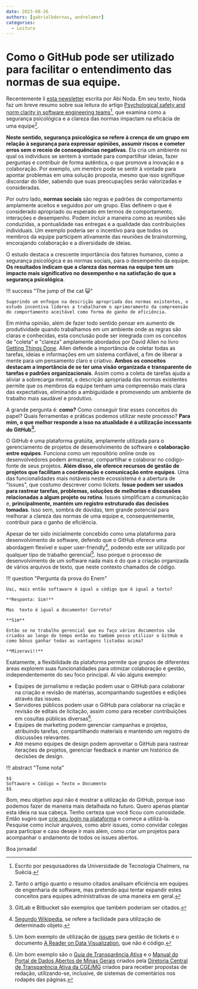 ```yaml
---
date: 2023-08-26
authors: [gabrielbdornas, andrelamor]
categories:
  - Leitura
---
```


# Como o GitHub pode ser utilizado para facilitar o entendimento das normas de sua equipe.

Recentemente li [esta newsletter](https://newsletter.abinoda.com/p/engineering-team-norm-clarity?utm_source=post-email-title&publication_id=996688&post_id=136340388&isFreemail=true&utm_medium=email) escrita por Abi Noda.
Em seu texto, Noda faz um breve resumo sobre sua leitura do artigo [Psychological safety and norm clarity in software engineering teams](https://dl.acm.org/doi/10.1145/3195836.3195847?utm_source=substack&utm_medium=email)[^1], que examina como a segurança psicológica e a clareza das normas impactam na eficácia de uma equipe[^2].

<!-- more -->

**Neste sentido, segurança psicológica se refere à crença de um grupo em relação à segurança para expressar opiniões, assumir riscos e cometer erros sem o receio de consequências negativas**.
Ela cria um ambiente no qual os indivíduos se sentem à vontade para compartilhar ideias, fazer perguntas e contribuir de forma autêntica, o que promove a inovação e a colaboração.
Por exemplo, um membro pode se sentir à vontade para apontar problemas em uma solução proposta, mesmo que isso signifique discordar do líder, sabendo que suas preocupações serão valorizadas e consideradas.

Por outro lado, **normas sociais** são regras e padrões de comportamento amplamente aceitos e seguidos por um grupo.
Elas definem o que é considerado apropriado ou esperado em termos de comportamento, interações e desempenho.
Podem incluir a maneira como as reuniões são conduzidas, a pontualidade nas entregas e a qualidade das contribuições individuais.
Um exemplo poderia ser o incentivo para que todos os membros da equipe participem ativamente das reuniões de brainstorming, encorajando colaboração e a diversidade de ideias.

O estudo destaca a crescente importância dos fatores humanos, como a segurança psicológica e as normas sociais, para o desempenho da equipe.
**Os resultados indicam que a clareza das normas na equipe tem um impacto mais significativo no desempenho e na satisfação do que a segurança psicológica**.

!!! success "The jump of the cat :smiley_cat:"

    Sugerindo um enfoque na descrição apropriada das normas existentes, o estudo incentiva líderes a trabalharem o aprimoramento da compreensão do comportamento aceitável como forma de ganho de eficiência.

Em minha opinião, além de fazer todo sentido pensar em aumento de produtividade quando trabalhamos em um ambiente onde as regras são claras e conhecidas, esta conclusão pode ser integrada com  os conceitos de "coleta" e "clareza" amplamente abordados por David Allen no livro [Getting Things Done](https://www.amazon.com/Getting-Things-Done-Stress-Free-Productivity/dp/0143126563).
Allen defende a importância de coletar todas as tarefas, ideias e informações em um sistema confiável, a fim de liberar a mente para um pensamento claro e criativo.
**Ambos os conceitos destacam a importância de se ter uma visão organizada e transparente de tarefas e padrões organizacionais**.
Assim como a coleta de tarefas ajuda a aliviar a sobrecarga mental, a descrição apropriada das normas existentes permite que os membros da equipe tenham uma compreensão mais clara das expectativas, eliminando a ambiguidade e promovendo um ambiente de trabalho mais saudável e produtivo.

A grande pergunta é: **como?**
Como conseguir tirar esses conceitos do papel?
Quais ferramentas e práticas podemos utilizar neste processo?
**Para mim, o que melhor responde a isso na atualidade
é a utilização incessante do GitHub[^3].**

O GitHub é uma plataforma gratúita, amplamente utilizada para o gerenciamento de projetos de desenvolvimento de software e **colaboração entre equipes**. Funciona como um repositório online onde os desenvolvedores podem armazenar, compartilhar e colaborar no código-fonte de seus projetos. **Além disso, ele oferece recursos de gestão de projetos que facilitam a coordenação e comunicação entre equipes**.
Uma das funcionalidades mais notáveis neste ecossistema é a abertura de "Issues", que costumo descrever como tickets.
**Issue podem ser usados para rastrear tarefas, problemas, soluções de melhorias e discussões relacionadas a algum projeto ou rotina**.
Issues simplificam a comunicação e, **principalmente, mantém um registro estruturado das decisões tomadas**.
Isso sem, sombra de dúvidas, tem grande potencial para melhorar a clareza das normas de uma equipe e, consequentemente, contribuir para o ganho de eficiência.

Apesar de ter sido inicialmente concebido como uma plataforma para desenvolvimento de software, defendo que o GitHub oferece uma abordagem flexível e super user-friendly[^4], podendo este ser utilizado por qualquer tipo de trabalho gerencial[^5].
Isso porque o processo de desenvolvimento de um software nada mais é do que a criação organizada de vários arquivos de texto, que neste contexto chamados de código.

!!! question "Pergunta da prova do Enem"

    Uai, mais então softaware é igual a código que é igual a texto?

    **Responta: Sim!**

    Mas  texto é igual a documento! Correto?

    **Sim**

    Então se no trabalho gerencial que eu faço vários documentos são criados ao longo do tempo então eu também posso utilizar o GitHub e como bônus ganhar todas as vantagens listadas acima?

    **Mizeravi!!**

Exatamente, a flexibilidade da plataforma permite que grupos de diferentes áreas explorem suas funcionalidades para otimizar colaboração e gestão, independentemente do seu foco principal. Ai vão alguns exemplo:

- Equipes de jornalismo e redação podem usar o GitHub para colaborar na criação e revisão de matérias, acompanhando sugestões e edições através das issues.
- Servidores públicos podem usar o GitHub para colaborar na criação e revisão de editais de licitação, assim como para receber contribuições em cosultas públicas diversas[^6].
- Equipes de marketing podem gerenciar campanhas e projetos, atribuindo tarefas, compartilhando materiais e mantendo um registro de discussões relevantes.
- Até mesmo equipes de design podem aproveitar o GitHub para rastrear iterações de projetos, gerenciar feedback e manter um histórico de decisões de design.

!!! abstract "Tome nota"

    $$
    Softaware = Código = Texto = Documento
    $$

Bom, meu objetivo aqui não é mostrar a utilização do GitHub, porque isso podemos fazer de maneira mais detalhada no futuro.
Quero apenas plantar esta ideia na sua cabeça.
Tenho certeza que você ficou com curiosidade.
Então sugiro que [crie seu login na plataforma](https://github.com/signup?source=login) e começe a utilizá-la.
Pesquise como incluir arquivos, como abrir issues, como convidar colegas para participar e caso deseje ir mais além, como criar um projetos para acompanhar o andamento de todos os issues abertos.

Boa jornada!

[^1]: Escrito por pesquisadores da Universidade de Tecnologia Chalmers, na Suécia.
[^2]: Tanto o artigo quanto o resumo citados analisam eficiência em equipes de engenharia de software, mas pretendo aqui tentar expandir estes conceitos para equipes administrativas de uma maneira em geral.
[^3]: GitLab e Bitbucket são exemplos que também poderiam ser citados.
[^4]: [Segundo Wikipedia](https://en.wikipedia.org/wiki/User_Friendly_(disambiguation)), se refere a facilidade para utilização de determinado objeto.
[^5]: Um bom exemplo de utilização de [issues](https://github.com/mschermann/data_viz_reader/issues) para gestão de tickets é o documento [A Reader on Data Visualization](https://mschermann.github.io/data_viz_reader/), que não é código.
[^6]: Um bom exemplo são o [Guia de Transparência Ativa](https://transparencia-mg.github.io/guia-transparencia-ativa/v3/organizacao-dos-conteudos/) e o [Manual do Portal de Dados Abertos de Minas Gerais](https://transparencia-mg.github.io/manual-dados-mg/0.1/2.%20Ciclo%20de%20publica%C3%A7%C3%A3o%20de%20dados/005_escolha_das_bases/)
criados pela [Diretoria Central de Transparência Ativa da CGE/MG](https://cge.mg.gov.br/a-cge/quem-e-quem/subcontroladoria-de-transparencia-e-integridade#:~:text=DIRETORIA%20DE%20TRANSPAR%C3%8ANCIA%20ATIVA) criados para receber propostas de redação, utilizando-se, inclusive, de sistemas de comentários nos rodapés das páginas.
